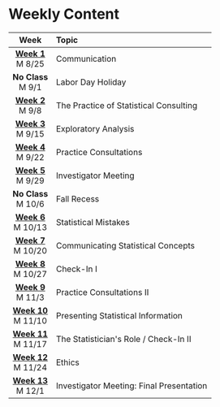 # Weekly Content

| **Week** | Topic |
| :-: | :-- |
|[**Week 1**](week1.md) <br /> M 8/25 | Communication |
|**No Class** <br /> M 9/1 | Labor Day Holiday |
|[**Week 2**](week2.md) <br /> M 9/8 | The Practice of Statistical Consulting |
|[**Week 3**](week3.md) <br /> M 9/15 | Exploratory Analysis |
|[**Week 4**](week4.md) <br /> M 9/22 | Practice Consultations |
|[**Week 5**](week5.md) <br /> M 9/29 | Investigator Meeting |
|**No Class** <br /> M 10/6 | Fall Recess |
|[**Week 6**](week6.md) <br /> M 10/13 | Statistical Mistakes |
|[**Week 7**](week7.md) <br /> M 10/20 | Communicating Statistical Concepts |
|[**Week 8**](week8.md) <br /> M 10/27 | Check-In I |
|[**Week 9**](week9.md) <br /> M 11/3 | Practice Consultations II |
|[**Week 10**](week10.md) <br /> M 11/10 | Presenting Statistical Information |
|[**Week 11**](week11.md) <br /> M 11/17 | The Statistician's Role / Check-In II |
|[**Week 12**](week12.md) <br /> M 11/24| Ethics |
|[**Week 13**](week13.md) <br /> M 12/1 | Investigator Meeting: Final Presentation |

<!-- |**No Class** <br /> M 2/17 | President's Day | -->
<!-- |**No Class** <br /> M 3/17 | Spring Break | -->